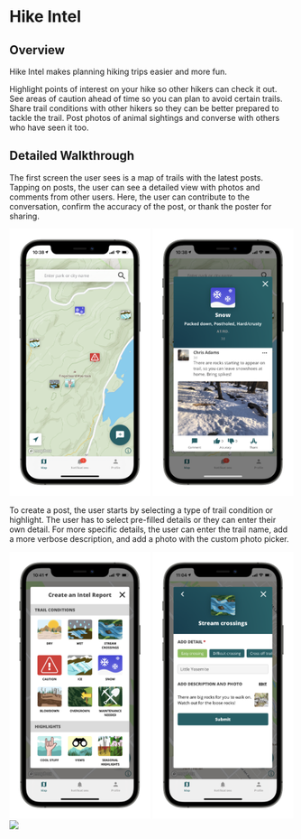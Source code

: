 # Hike Intel
## Overview
Hike Intel makes planning hiking trips easier and more fun.

Highlight points of interest on your hike so other hikers can check it out. See areas of caution ahead of time so you can plan to avoid certain trails. Share trail conditions with other hikers so they can be better prepared to tackle the trail. Post photos of animal sightings and converse with others who have seen it too.

## Detailed Walkthrough
The first screen the user sees is a map of trails with the latest posts. Tapping on posts, the user can see a detailed view with photos and comments from other users. Here, the user can contribute to the conversation, confirm the accuracy of the post, or thank the poster for sharing.

<img src="Screenshots/IMG_1112.png" width="250"> <img src="Screenshots/IMG_1113.png" width="250">

To create a post, the user starts by selecting a type of trail condition or highlight. The user has to select pre-filled details or they can enter their own detail. For more specific details, the user can enter the trail name, add a more verbose description, and add a photo with the custom photo picker.

<img src="Screenshots/IMG_1115.png" width="250"> <img src="Screenshots/IMG_1118.png" width="250"> <img src="Screenshots/IMG_1117.png" width="250">
